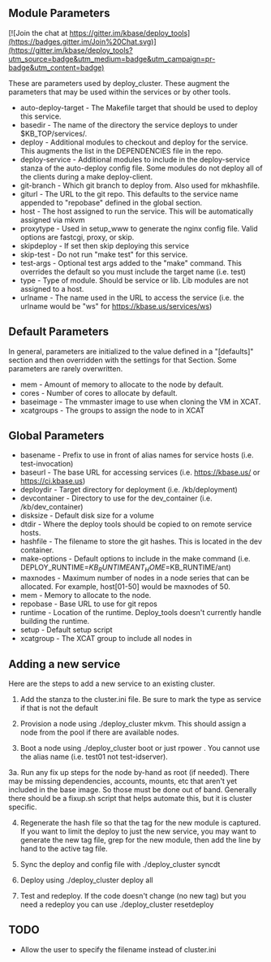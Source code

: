 
## Module Parameters

[![Join the chat at https://gitter.im/kbase/deploy_tools](https://badges.gitter.im/Join%20Chat.svg)](https://gitter.im/kbase/deploy_tools?utm_source=badge&utm_medium=badge&utm_campaign=pr-badge&utm_content=badge)

These are parameters used by deploy_cluster.  These augment the parameters that may be used within the services or by other tools.

- auto-deploy-target - The Makefile target that should be used to deploy this service.
- basedir - The name of the directory the service deploys to under $KB_TOP/services/.
- deploy - Additional modules to checkout and deploy for the service.  This augments the list in the DEPENDENCIES file in the repo.
- deploy-service - Additional modules to include in the deploy-service stanza of the auto-deploy config file.  Some modules do not deploy all of the clients during a make deploy-client.
- git-branch - Which git branch to deploy from.  Also used for mkhashfile.
- giturl - The URL to the git repo.  This defaults to the service name appended to "repobase" defined in the global section.
- host - The host assigned to run the service.  This will be automatically assigned via mkvm
- proxytype - Used in setup_www to generate the nginx config file.  Valid options are fastcgi, proxy, or skip.
- skipdeploy - If set then skip deploying this service
- skip-test - Do not run "make test" for this service.
- test-args - Optional test args added to the "make" command.  This overrides the default so you must include the target name (i.e. test)
- type - Type of module.  Should be service or lib.  Lib modules are not assigned to a host.
- urlname - The name used in the URL to access the service (i.e. the urlname would be "ws" for https://kbase.us/services/ws)

## Default Parameters

In general, parameters are initialized to the value defined in a "[defaults]" section and then overridden with the settings for that Section.  Some parameters are rarely overwritten.

- mem - Amount of memory to allocate to the node by default.
- cores - Number of cores to allocate by default.
- baseimage - The vmmaster image to use when cloning the VM in XCAT.
- xcatgroups - The groups to assign the node to in XCAT

## Global Parameters

- basename - Prefix to use in front of alias names for service hosts (i.e. test-invocation)
- baseurl - The base URL for accessing services (i.e. https://kbase.us/ or https://ci.kbase.us)
- deploydir - Target directory for deployment (i.e. /kb/deployment)
- devcontainer - Directory to use for the dev_container (i.e. /kb/dev_container)
- disksize - Default disk size for a volume
- dtdir - Where the deploy tools should be copied to on remote service hosts.
- hashfile - The filename to store the git hashes.  This is located in the dev container.
- make-options - Default options to include in the make command (i.e. DEPLOY_RUNTIME=$KB_RUNTIME ANT_HOME=$KB_RUNTIME/ant)
- maxnodes - Maximum number of nodes in a node series that can be allocated. For example, host[01-50] would be maxnodes of 50.
- mem - Memory to allocate to the node.
- repobase - Base URL to use for git repos
- runtime - Location of the runtime.  Deploy_tools doesn't currently handle building the runtime.
- setup - Default setup script
- xcatgroup - The XCAT group to include all nodes in

## Adding a new service

Here are the steps to add a new service to an existing cluster.

1. Add the stanza to the cluster.ini file.  Be sure to mark the type as service if that is not the default

2. Provision a node using ./deploy_cluster mkvm.  This should assign a node from the pool if there are available nodes.

3. Boot a node using ./deploy_cluster boot or just rpower <new node>.  You cannot use the alias name (i.e. test01 not test-idserver).

3a. Run any fix up steps for the node by-hand as root (if needed).  There may be missing dependencies, accounts, mounts, etc that aren't yet included in the base image.  So those must be done out of band.  Generally there should be a fixup.sh script that helps automate this, but it is cluster specific.

4. Regenerate the hash file so that the tag for the new module is captured.  If you want to limit the deploy to just the new service, you may want to generate the new tag file, grep for the new module, then add the line by hand to the active tag file.

5. Sync the deploy and config file with ./deploy_cluster syncdt

6. Deploy using ./deploy_cluster deploy all <tag file>

7. Test and redeploy.  If the code doesn't change (no new tag) but you need a redeploy you can use ./deploy_cluster resetdeploy <hostname>

## TODO

- Allow the user to specify the filename instead of cluster.ini
